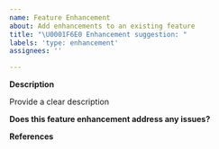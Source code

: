 ```yaml
---
name: Feature Enhancement
about: Add enhancements to an existing feature
title: "\U0001F6E0 Enhancement suggestion: "
labels: 'type: enhancement'
assignees: ''

---
```


**Description**

Provide a clear description

**Does this feature enhancement address any issues?**

**References**
